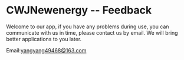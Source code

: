 # CWJNewenergy -- Feedback


Welcome to our app, if you have any problems during use, you can communicate with us in time, please contact us by email. We will bring better applications to you later.


Email:yangyang49468@163.com
